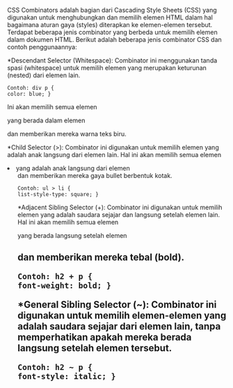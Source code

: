 CSS Combinators adalah bagian dari Cascading Style Sheets (CSS) yang digunakan untuk menghubungkan dan memilih elemen HTML dalam hal bagaimana aturan gaya (styles) diterapkan ke elemen-elemen tersebut. Terdapat beberapa jenis combinator yang berbeda untuk memilih elemen dalam dokumen HTML. Berikut adalah beberapa jenis combinator CSS dan contoh penggunaannya:

*Descendant Selector (Whitespace):
    Combinator ini menggunakan tanda spasi (whitespace) untuk memilih elemen yang merupakan keturunan (nested) dari elemen lain.

    Contoh: div p {
    color: blue; }

Ini akan memilih semua elemen <p> yang berada dalam elemen <div> dan memberikan mereka warna teks biru.

*Child Selector (>):
Combinator ini digunakan untuk memilih elemen yang adalah anak langsung dari elemen lain.
Hal ini akan memilih semua elemen <li> yang adalah anak langsung dari elemen <ul> dan memberikan mereka gaya bullet berbentuk kotak.

    Contoh: ul > li {
    list-style-type: square; }

*Adjacent Sibling Selector (+):
Combinator ini digunakan untuk memilih elemen yang adalah saudara sejajar dan langsung setelah elemen lain.
Hal ini akan memilih semua elemen <p> yang berada langsung setelah elemen <h2> dan memberikan mereka tebal (bold).

    Contoh: h2 + p {
    font-weight: bold; }

*General Sibling Selector (~):
Combinator ini digunakan untuk memilih elemen-elemen yang adalah saudara sejajar dari elemen lain, tanpa memperhatikan apakah mereka berada langsung setelah elemen tersebut.

    Contoh: h2 ~ p {
    font-style: italic; }
